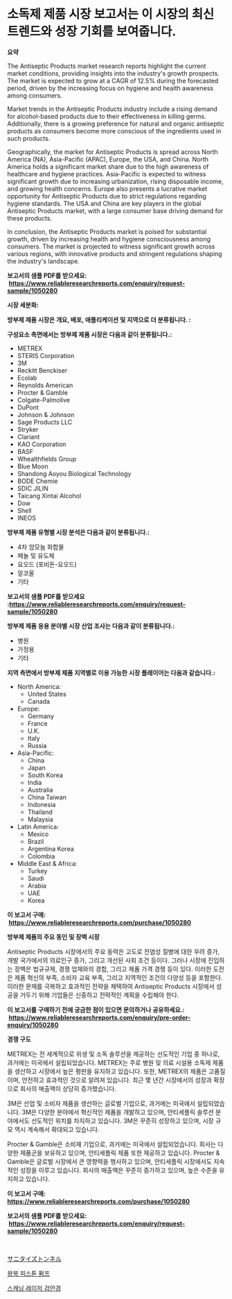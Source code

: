 <p><h1>소독제 제품 시장 보고서는 이 시장의 최신 트렌드와 성장 기회를 보여줍니다.</h1></p><p><strong>요약</strong></p>
<p><p>The Antiseptic Products market research reports highlight the current market conditions, providing insights into the industry's growth prospects. The market is expected to grow at a CAGR of 12.5% during the forecasted period, driven by the increasing focus on hygiene and health awareness among consumers. </p><p>Market trends in the Antiseptic Products industry include a rising demand for alcohol-based products due to their effectiveness in killing germs. Additionally, there is a growing preference for natural and organic antiseptic products as consumers become more conscious of the ingredients used in such products.</p><p>Geographically, the market for Antiseptic Products is spread across North America (NA), Asia-Pacific (APAC), Europe, the USA, and China. North America holds a significant market share due to the high awareness of healthcare and hygiene practices. Asia-Pacific is expected to witness significant growth due to increasing urbanization, rising disposable income, and growing health concerns. Europe also presents a lucrative market opportunity for Antiseptic Products due to strict regulations regarding hygiene standards. The USA and China are key players in the global Antiseptic Products market, with a large consumer base driving demand for these products.</p><p>In conclusion, the Antiseptic Products market is poised for substantial growth, driven by increasing health and hygiene consciousness among consumers. The market is projected to witness significant growth across various regions, with innovative products and stringent regulations shaping the industry's landscape.</p></p>
<p><strong>보고서의 샘플 PDF를 받으세요: &nbsp;<a href="https://www.reliableresearchreports.com/enquiry/request-sample/1050280">https://www.reliableresearchreports.com/enquiry/request-sample/1050280</a></strong></p>
<p><strong>시장 세분화:</strong></p>
<p><strong> 방부제 제품 시장은 개요, 배포, 애플리케이션 및 지역으로 더 분류됩니다. :</strong></p>
<p><strong>구성요소 측면에서는 방부제 제품 시장은 다음과 같이 분류됩니다.:</strong></p>
<p><ul><li>METREX</li><li>STERIS Corporation</li><li>3M</li><li>Reckitt Benckiser</li><li>Ecolab</li><li>Reynolds American</li><li>Procter & Gamble</li><li>Colgate-Palmolive</li><li>DuPont</li><li>Johnson & Johnson</li><li>Sage Products LLC</li><li>Stryker</li><li>Clariant</li><li>KAO Corporation</li><li>BASF</li><li>Whealthfields Group</li><li>Blue Moon</li><li>Shandong Aoyou Biological Technology</li><li>BODE Chemie</li><li>SDIC JILIN</li><li>Taicang Xintai Alcohol</li><li>Dow</li><li>Shell</li><li>INEOS</li></ul></p>
<p><strong> 방부제 제품 유형별 시장 분석은 다음과 같이 분류됩니다.:</strong></p>
<p><ul><li>4차 암모늄 화합물</li><li>페놀 및 유도체</li><li>요오드 (포비돈-요오드)</li><li>알코올</li><li>기타</li></ul></p>
<p><strong>보고서의 샘플 PDF를 받으세요 :<a href="https://www.reliableresearchreports.com/enquiry/request-sample/1050280">https://www.reliableresearchreports.com/enquiry/request-sample/1050280</a></strong></p>
<p><strong> 방부제 제품 응용 분야별 시장 산업 조사는 다음과 같이 분류됩니다.:</strong></p>
<p><ul><li>병원</li><li>가정용</li><li>기타</li></ul></p>
<p><strong>지역 측면에서 방부제 제품 지역별로 이용 가능한 시장 플레이어는 다음과 같습니다.:</strong></p>
<p><ul>
    <li>
        North America:
        <ul>
            <li>United States</li>
            <li>Canada</li>
        </ul>
    </li>
    <li>
        Europe:
        <ul>
            <li>Germany</li>
            <li>France</li>
            <li>U.K.</li>
            <li>Italy</li>
            <li>Russia</li>
        </ul>
    </li>
    <li>
        Asia-Pacific:
        <ul>
            <li>China</li>
            <li>Japan</li>
            <li>South Korea</li>
            <li>India</li>
            <li>Australia</li>
            <li>China Taiwan</li>
            <li>Indonesia</li>
            <li>Thailand</li>
            <li>Malaysia</li>
        </ul>
    </li>
    <li>
        Latin America:
        <ul>
            <li>Mexico</li>
            <li>Brazil</li>
            <li>Argentina Korea</li>
            <li>Colombia</li>
        </ul>
    </li>
    <li>
        Middle East & Africa:
        <ul>
            <li>Turkey</li>
            <li>Saudi</li>
            <li>Arabia</li>
            <li>UAE</li>
            <li>Korea</li>
        </ul>
    </li>
    </ul></p>
<p><strong>이 보고서 구매: &nbsp;<a href="https://www.reliableresearchreports.com/purchase/1050280">https://www.reliableresearchreports.com/purchase/1050280</a></strong></p>
<p><strong>방부제 제품의 주요 동인 및 장벽 시장</strong></p>
<p><p>Antiseptic Products 시장에서의 주요 동력은 고도로 전염성 질병에 대한 우려 증가, 개발 국가에서의 의료인구 증가, 그리고 개선된 사회 조건 등이다. 그러나 시장에 진입하는 장벽은 법규규제, 경쟁 업체와의 경합, 그리고 제품 가격 경쟁 등이 있다. 이러한 도전은 제품 혁신의 부족, 소비자 교육 부족, 그리고 지역적인 조건의 다양성 등을 포함한다. 이러한 문제를 극복하고 효과적인 전략을 채택하여 Antiseptic Products 시장에서 성공을 거두기 위해 기업들은 신중하고 전략적인 계획을 수립해야 한다.</p></p>
<p><strong>이 보고서를 구매하기 전에 궁금한 점이 있으면 문의하거나 공유하세요.: &nbsp;<a href="https://www.reliableresearchreports.com/enquiry/pre-order-enquiry/1050280">https://www.reliableresearchreports.com/enquiry/pre-order-enquiry/1050280</a></strong></p>
<p><strong>경쟁 구도</strong></p>
<p><p>METREX는 전 세계적으로 위생 및 소독 솔루션을 제공하는 선도적인 기업 중 하나로, 과거에는 미국에서 설립되었습니다. METREX는 주로 병원 및 의료 시설용 소독제 제품을 생산하고 시장에서 높은 평판을 유지하고 있습니다. 또한, METREX의 제품은 고품질이며, 안전하고 효과적인 것으로 알려져 있습니다. 최근 몇 년간 시장에서의 성장과 확장으로 회사의 매출액이 상당히 증가했습니다.</p><p>3M은 산업 및 소비자 제품을 생산하는 글로벌 기업으로, 과거에는 미국에서 설립되었습니다. 3M은 다양한 분야에서 혁신적인 제품을 개발하고 있으며, 안티세플릭 솔루션 분야에서도 선도적인 위치를 차지하고 있습니다. 3M은 꾸준히 성장하고 있으며, 시장 규모 역시 계속해서 확대되고 있습니다.</p><p>Procter & Gamble은 소비재 기업으로, 과거에는 미국에서 설립되었습니다. 회사는 다양한 제품군을 보유하고 있으며, 안티세플릭 제품 또한 제공하고 있습니다. Procter & Gamble은 글로벌 시장에서 큰 영향력을 행사하고 있으며, 안티세플릭 시장에서도 지속적인 성장을 이루고 있습니다. 회사의 매출액은 꾸준히 증가하고 있으며, 높은 수준을 유지하고 있습니다.</p></p>
<p><strong>이 보고서 구매: &nbsp; <a href="https://www.reliableresearchreports.com/purchase/1050280">https://www.reliableresearchreports.com/purchase/1050280</a></strong></p>
<p><strong>보고서의 샘플 PDF를 받으세요: &nbsp;<a href="https://www.reliableresearchreports.com/enquiry/request-sample/1050280">https://www.reliableresearchreports.com/enquiry/request-sample/1050280</a></strong><strong></strong></p>
<p>&nbsp;</p>
<p><p><a href="https://github.com/ksxzwxabcuynh011/Market-Research-Report-List-1/blob/main/23202757523.md">サニタイズトンネル</a></p><p><a href="https://github.com/vsr06p4p49/Market-Research-Report-List-1/blob/main/44847816652.md">왕복 피스톤 펌프</a></p><p><a href="https://github.com/oajzkywllm460/Market-Research-Report-List-1/blob/main/34028226651.md">스캐닝 레이저 검안경</a></p></p>
